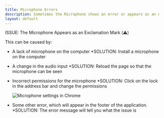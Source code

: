 ```yaml
---
title: Microphone Errors
description: Sometimes the Microphone shows an error or appears as an exclamation mark. Learn more about how to fix that. 
layout: default
---
```

ISSUE: The Microphone Appears as an Exclamation Mark (⚠️)

This can be caused by:

- A lack of microphone on the computer
  *SOLUTION: Install a microphone on the computer

- A change in the audio input
  *SOLUTION: Reload the page so that the microphone can be seen

- Incorrect permissions for the microphone
  *SOLUTION: Click on the lock in the address bar and change the permissions

  ![Microphone settings in Chrome](/assets/omnibar.jpg)
  
- Some other error, which will appear in the footer of the application.
  *SOLUTION: The error message will tell you what the issue is
